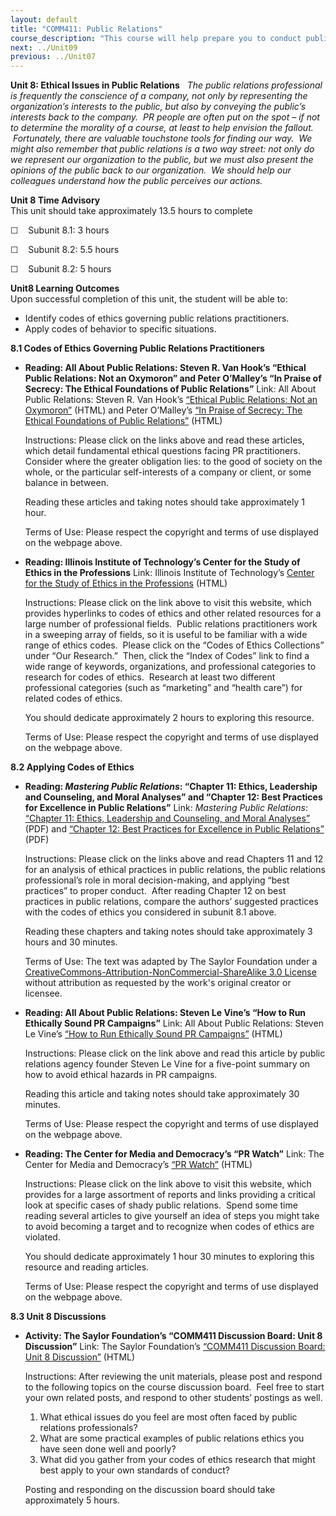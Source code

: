```yaml
---
layout: default
title: "COMM411: Public Relations"
course_description: "This course will help prepare you to conduct public relations suitable for small start-up businesses, international companies, political campaigns, social programs, personal development, and other outreach projects."
next: ../Unit09
previous: ../Unit07
---
```

**Unit 8: Ethical Issues in Public Relations** <span id="8"></span> 
*The public relations professional is frequently the conscience of a
company, not only by representing the organization’s interests to the
public, but also by conveying the public’s interests back to the
company.  PR people are often put on the spot – if not to determine the
morality of a course, at least to help envision the fallout.
 Fortunately, there are valuable touchstone tools for finding our way.
 We might also remember that public relations is a two way street: not
only do we represent our organization to the public, but we must also
present the opinions of the public back to our organization.  We should
help our colleagues understand how the public perceives our actions.*

**Unit 8 Time Advisory**  
This unit should take approximately 13.5 hours to complete  
  
 ☐    Subunit 8.1: 3 hours  
  
 ☐    Subunit 8.2: 5.5 hours

  
 ☐    Subunit 8.2: 5 hours

**Unit8 Learning Outcomes**  
Upon successful completion of this unit, the student will be able to:  
-   Identify codes of ethics governing public relations practitioners.
-   Apply codes of behavior to specific situations.

**8.1 Codes of Ethics Governing Public Relations Practitioners** <span
id="8.1"></span> 
-   **Reading: All About Public Relations: Steven R. Van Hook’s “Ethical
    Public Relations: Not an Oxymoron” and Peter O’Malley’s “In Praise
    of Secrecy: The Ethical Foundations of Public Relations”**
    Link: All About Public Relations: Steven R. Van Hook’s [“Ethical
    Public Relations: Not an
    Oxymoron”](http://aboutpublicrelations.net/aa052701a.htm) (HTML) and
    Peter O’Malley’s [“In Praise of Secrecy: The Ethical Foundations of
    Public Relations”](http://aboutpublicrelations.net/ucomalleya.htm)
    (HTML)  
      
     Instructions: Please click on the links above and read these
    articles, which detail fundamental ethical questions facing PR
    practitioners.  Consider where the greater obligation lies: to the
    good of society on the whole, or the particular self-interests of a
    company or client, or some balance in between.  
      
     Reading these articles and taking notes should take approximately 1
    hour.  
      
     Terms of Use: Please respect the copyright and terms of use
    displayed on the webpage above.

-   **Reading: Illinois Institute of Technology’s Center for the Study
    of Ethics in the Professions**
    Link: Illinois Institute of Technology’s [Center for the Study of
    Ethics in the Professions](http://ethics.iit.edu/) (HTML)  
      
     Instructions: Please click on the link above to visit this website,
    which provides hyperlinks to codes of ethics and other related
    resources for a large number of professional fields.  Public
    relations practitioners work in a sweeping array of fields, so it is
    useful to be familiar with a wide range of ethics codes.  Please
    click on the “Codes of Ethics Collections” under “Our Research.”
     Then, click the “Index of Codes” link to find a wide range of
    keywords, organizations, and professional categories to research for
    codes of ethics.  Research at least two different professional
    categories (such as “marketing” and “health care”) for related codes
    of ethics.  
      
     You should dedicate approximately 2 hours to exploring this
    resource.  
      
     Terms of Use: Please respect the copyright and terms of use
    displayed on the webpage above.

**8.2 Applying Codes of Ethics** <span id="8.2"></span> 
-   **Reading: *Mastering Public Relations*: “Chapter 11: Ethics,
    Leadership and Counseling, and Moral Analyses” and “Chapter 12: Best
    Practices for Excellence in Public Relations”**
    Link: *Mastering Public Relations*: [“Chapter 11: Ethics, Leadership
    and Counseling, and Moral
    Analyses”](http://www.saylor.org/site/textbooks/Mastering%20Public%20Relations.pdf)
    (PDF) and [“Chapter 12: Best Practices for Excellence in Public
    Relations”](http://www.saylor.org/site/textbooks/Mastering%20Public%20Relations.pdf)
    (PDF)  
      
     Instructions: Please click on the links above and read Chapters 11
    and 12 for an analysis of ethical practices in public relations, the
    public relations professional’s role in moral decision-making, and
    applying “best practices” to proper conduct.  After reading Chapter
    12 on best practices in public relations, compare the authors’
    suggested practices with the codes of ethics you considered in
    subunit 8.1 above.  
      
     Reading these chapters and taking notes should take approximately 3
    hours and 30 minutes.  
      
     Terms of Use: The text was adapted by The Saylor Foundation under a
    [CreativeCommons-Attribution-NonCommercial-ShareAlike 3.0
    License](http://creativecommons.org/licenses/by-nc-sa/3.0/) without
    attribution as requested by the work's original creator or licensee.

-   **Reading: All About Public Relations: Steven Le Vine’s “How to Run
    Ethically Sound PR Campaigns”**
    Link: All About Public Relations: Steven Le Vine’s [“How to Run
    Ethically Sound PR
    Campaigns”](http://aboutpublicrelations.net/uclevine3.htm) (HTML)  
      
     Instructions: Please click on the link above and read this article
    by public relations agency founder Steven Le Vine for a five-point
    summary on how to avoid ethical hazards in PR campaigns.  
      
     Reading this article and taking notes should take approximately 30
    minutes.  
      
     Terms of Use: Please respect the copyright and terms of use
    displayed on the webpage above.

-   **Reading: The Center for Media and Democracy’s “PR Watch”**
    Link: The Center for Media and Democracy’s [“PR
    Watch”](http://www.prwatch.org/) (HTML)  
      
     Instructions: Please click on the link above to visit this website,
    which provides for a large assortment of reports and links providing
    a critical look at specific cases of shady public relations.  Spend
    some time reading several articles to give yourself an idea of steps
    you might take to avoid becoming a target and to recognize when
    codes of ethics are violated.  
      
     You should dedicate approximately 1 hour 30 minutes to exploring
    this resource and reading articles.  
      
     Terms of Use: Please respect the copyright and terms of use
    displayed on the webpage above.

**8.3 Unit 8 Discussions** <span id="8.3"></span> 
-   **Activity: The Saylor Foundation’s “COMM411 Discussion Board: Unit
    8 Discussion”**
    Link: The Saylor Foundation’s [“COMM411 Discussion Board: Unit 8
    Discussion”](http://forums.saylor.org/topic/unit-8-discussion/)
    (HTML)  
      
     Instructions: After reviewing the unit materials, please post and
    respond to the following topics on the course discussion board. 
    Feel free to start your own related posts, and respond to other
    students’ postings as well.  
      
     1) What ethical issues do you feel are most often faced by public
    relations professionals?  
     2) What are some practical examples of public relations ethics you
    have seen done well and poorly?  
     3) What did you gather from your codes of ethics research that
    might best apply to your own standards of conduct?  
      
     Posting and responding on the discussion board should take
    approximately 5 hours.


